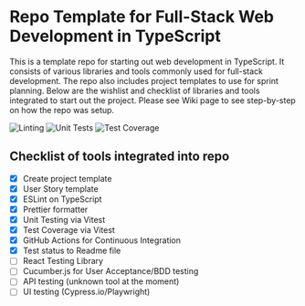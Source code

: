 # Repo Template for Full-Stack Web Development in TypeScript

This is a template repo for starting out web development in TypeScript. It consists of various libraries and tools commonly used for full-stack development. The repo also includes project templates to use for sprint planning. Below are the wishlist and checklist of libraries and tools integrated to start out the project. Please see Wiki page to see step-by-step on how the repo was setup.

![Linting](https://github.com/antoni0kim/repo-template/actions/workflows/linting.yml/badge.svg)
![Unit Tests](https://github.com/antoni0kim/repo-template/actions/workflows/unit-test.yml/badge.svg)
![Test Coverage](https://github.com/antoni0kim/repo-template/actions/workflows/test-coverage.yml/badge.svg)

## Checklist of tools integrated into repo

- [x] Create project template
- [x] User Story template
- [x] ESLint on TypeScript
- [x] Prettier formatter
- [x] Unit Testing via Vitest
- [x] Test Coverage via Vitest
- [x] GitHub Actions for Continuous Integration
- [x] Test status to Readme file
- [ ] React Testing Library
- [ ] Cucumber.js for User Acceptance/BDD testing
- [ ] API testing (unknown tool at the moment)
- [ ] UI testing (Cypress.io/Playwright)
